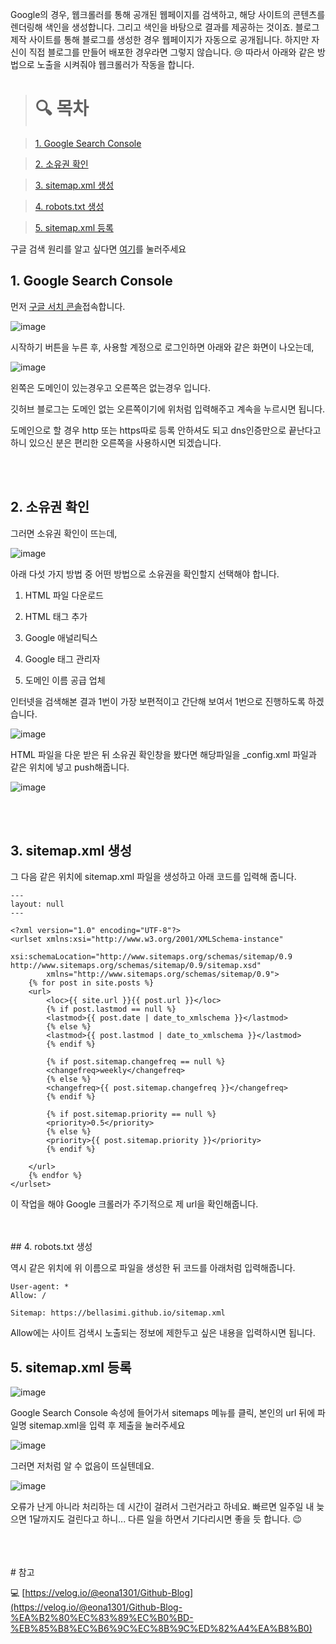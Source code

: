  Google의 경우, 웹크롤러를 통해 공개된 웹페이지를 검색하고, 해당 사이트의 콘텐츠를 렌더링해 색인을
생성합니다. 그리고 색인을 바탕으로 결과를 제공하는 것이죠. 
블로그 제작 사이트를 통해 블로그를 생성한 경우 웹페이지가 자동으로 공개됩니다.  하지만 자신이 직접 블로그를 만들어 배포한 경우라면 그렇지 않습니다.
😢 따라서 아래와 같은 방법으로 노출을 시켜줘야 웹크롤러가 작동을 합니다. 


> # 🔍 목차

> [1. Google Search Console](#1.-google-search-console)

> [2. 소유권 확인](#2.-소유권-확인)

> [3. sitemap.xml 생성](#3.-sitemap.xml-생성)

> [4. robots.txt 생성](#4.-robots.txt-생성)

> [5. sitemap.xml 등록](#5.-sitemap.xml-등록)


구글 검색 원리를 알고 싶다면 [여기](https://www.google.com/intl/ko/search/howsearchworks/)를 눌러주세요


## 1. Google Search Console

먼저 [구글 서치 콘솔](https://search.google.com/search-console/about)접속합니다.

![image](https://user-images.githubusercontent.com/79133602/140523027-9313c896-77c7-4b45-99b5-eabe1b36f7f0.png)

시작하기 버튼을 누른 후, 사용할 계정으로 로그인하면 아래와 같은 화면이 나오는데,

![image](https://user-images.githubusercontent.com/79133602/140523497-ab22c9a7-c8dd-4d0d-80cf-2bd83859ac2d.png)

왼쪽은 도메인이 있는경우고 오른쪽은 없는경우 입니다.

깃허브 블로그는 도메인 없는 오른쪽이기에 위처럼 입력해주고 계속을 누르시면 됩니다.

도메인으로 할 경우 http 또는 https따로 등록 안하셔도 되고 dns인증만으로 끝난다고 하니 있으신 분은 편리한 오른쪽을 사용하시면
되겠습니다.

<br/>
<br/>

## 2. 소유권 확인


그러면 소유권 확인이 뜨는데,

![image](https://user-images.githubusercontent.com/79133602/140524257-145fc316-a052-4460-8961-ac6af4d5dadb.png)

아래 다섯 가지 방법 중 어떤 방법으로 소유권을 확인할지 선택해야 합니다.

1. HTML 파일 다운로드

2. HTML 태그 추가

3. Google 애널리틱스

4. Google 태그 관리자

5. 도메인 이름 공급 업체

인터넷을 검색해본 결과 1번이 가장 보편적이고 간단해 보여서 1번으로 진행하도록 하겠습니다. 

![image](https://user-images.githubusercontent.com/79133602/140528551-7a8e9962-fded-477a-8869-58f0e1c62f46.png)

HTML 파일을 다운 받은 뒤 소유권 확인창을 봤다면 해당파일을 _config.xml 파일과 같은 위치에 넣고 push해줍니다.

![image](https://user-images.githubusercontent.com/79133602/140525266-88091b5a-fb7a-4964-8ab5-c84d384dbdd5.png)

<br/>
<br/>

## 3. sitemap.xml 생성


그 다음 같은 위치에 sitemap.xml 파일을 생성하고 아래 코드를 입력해 줍니다.

```
---
layout: null
---

<?xml version="1.0" encoding="UTF-8"?>
<urlset xmlns:xsi="http://www.w3.org/2001/XMLSchema-instance"
        xsi:schemaLocation="http://www.sitemaps.org/schemas/sitemap/0.9 http://www.sitemaps.org/schemas/sitemap/0.9/sitemap.xsd"
        xmlns="http://www.sitemaps.org/schemas/sitemap/0.9">
    {% for post in site.posts %}
    <url>
        <loc>{{ site.url }}{{ post.url }}</loc>
        {% if post.lastmod == null %}
        <lastmod>{{ post.date | date_to_xmlschema }}</lastmod>
        {% else %}
        <lastmod>{{ post.lastmod | date_to_xmlschema }}</lastmod>
        {% endif %}

        {% if post.sitemap.changefreq == null %}
        <changefreq>weekly</changefreq>
        {% else %}
        <changefreq>{{ post.sitemap.changefreq }}</changefreq>
        {% endif %}

        {% if post.sitemap.priority == null %}
        <priority>0.5</priority>
        {% else %}
        <priority>{{ post.sitemap.priority }}</priority>
        {% endif %}

    </url>
    {% endfor %}
</urlset>
```

이 작업을 해야 Google 크롤러가 주기적으로 제 url을 확인해줍니다.


<br/>
<br/>
## 4. robots.txt 생성

역시 같은 위치에 위 이름으로 파일을 생성한 뒤 코드를 아래처럼 입력해줍니다.

```
User-agent: *
Allow: /

Sitemap: https://bellasimi.github.io/sitemap.xml
```

Allow에는 사이트 검색시 노출되는 정보에 제한두고 싶은 내용을 입력하시면 됩니다. 


## 5. sitemap.xml 등록

![image](https://user-images.githubusercontent.com/79133602/140528952-9367ff7e-bd3a-4bf5-89c8-f2f2383894cb.png)

Google Search Console 속성에 들어가서 sitemaps 메뉴를 클릭, 본인의 url 뒤에 파일명 sitemap.xml을 입력 후 제출을 눌러주세요

![image](https://user-images.githubusercontent.com/79133602/140529490-d807968a-8a54-4ce8-946f-5cc33b3473e3.png)


그러면 저처럼 알 수 없음이 뜨실텐데요. 

![image](https://user-images.githubusercontent.com/79133602/140529708-98286a31-847c-45d9-a62e-f8c7ed9dc3e2.png)

오류가 난게 아니라 처리하는 데 시간이 걸려서 그런거라고 하네요.
빠르면 일주일 내 늦으면 1달까지도 걸린다고 하니... 다른 일을 하면서 기다리시면 좋을 듯 합니다.  😉 

<br/>
<br/>
<br/>
# 참고


💻 [https://velog.io/@eona1301/Github-Blog](https://velog.io/@eona1301/Github-Blog-%EA%B2%80%EC%83%89%EC%B0%BD-%EB%85%B8%EC%B6%9C%EC%8B%9C%ED%82%A4%EA%B8%B0)




